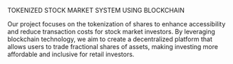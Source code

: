 TOKENIZED STOCK MARKET SYSTEM USING BLOCKCHAIN

Our project focuses on the tokenization of shares to enhance accessibility and reduce transaction costs for stock market investors. 
By leveraging blockchain technology, we aim to create a decentralized platform that allows users to trade fractional shares of assets, making investing more affordable and inclusive for retail investors.
